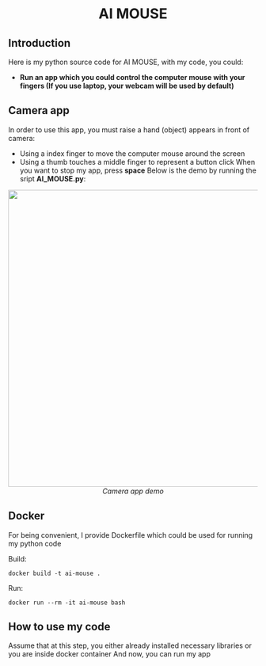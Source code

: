 <p align="center">
 <h1 align="center">AI MOUSE</h1>
</p>

## Introduction

Here is my python source code for AI MOUSE, with my code, you could: 
* **Run an app which you could control the computer mouse with your fingers (If you use laptop, your webcam will be used by default)**

## Camera app
In order to use this app, you must raise a hand (object) appears in front of camera:
- Using a index finger to move the computer mouse around the screen
- Using a thumb touches a middle finger to represent a button click
When you want to stop my app, press **space** 
Below is the demo by running the sript **AI_MOUSE.py**:
<p align="center">
  <img src="demo/quickdraw.gif" width=600><br/>
  <i>Camera app demo</i>
</p>

## Docker

For being convenient, I provide Dockerfile which could be used for running my python code

Build:

`docker build -t ai-mouse .`

Run:

`docker run --rm -it ai-mouse bash`

## How to use my code

Assume that at this step, you either already installed necessary libraries or you are inside docker container
And now, you can run my app

